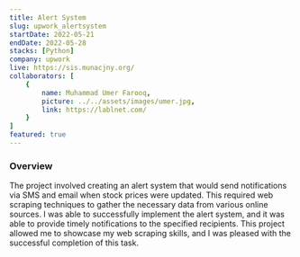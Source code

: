 ```yaml
---
title: Alert System
slug: upwork_alertsystem
startDate: 2022-05-21
endDate: 2022-05-28
stacks: [Python]
company: upwork
live: https://sis.munacjny.org/
collaborators: [
    {
        name: Muhammad Umer Farooq,
        picture: ../../assets/images/umer.jpg,
        link: https://lablnet.com/
    }
]
featured: true
---
```


### Overview
The project involved creating an alert system that would send notifications via SMS and email when stock prices were updated. This required web scraping techniques to gather the necessary data from various online sources. I was able to successfully implement the alert system, and it was able to provide timely notifications to the specified recipients. This project allowed me to showcase my web scraping skills, and I was pleased with the successful completion of this task.
